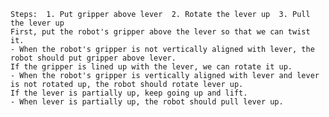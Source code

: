
    Steps:  1. Put gripper above lever  2. Rotate the lever up  3. Pull the lever up
    First, put the robot's gripper above the lever so that we can twist it.
    - When the robot's gripper is not vertically aligned with lever, the robot should put gripper above lever.
    If the gripper is lined up with the lever, we can rotate it up.
    - When the robot's gripper is vertically aligned with lever and lever is not rotated up, the robot should rotate lever up.
    If the lever is partially up, keep going up and lift.
    - When lever is partially up, the robot should pull lever up.
